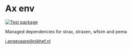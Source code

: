 # Ax env
[![Test package](https://github.com/XENONnT/ax_env/actions/workflows/pytest.yml/badge.svg?branch=master)](https://github.com/XENONnT/ax_env/actions/workflows/pytest.yml)

Managed dependencies for strax, straxen, wfsim and pema

j.angevaare@nikhef.nl
